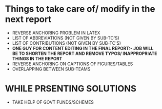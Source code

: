 # Things to take care of/ modify in the next report

- REVERSE ANCHORING PROBLEM IN LATEX
- LIST OF ABBREVIATIONS (NOT GIVEN BY SUB-TC'S) 
- LIST OF CONTRIBUTIONS (NOT GIVEN BY SUB-TC'S) 
- **ONE GUY FOR CONTENT EDITING IN THE FINAL REPORT:- JOB WILL BE TO SHORTEN THE REPORT AND REMOVE TYPOS/ INAPPROPRIATE THINGS IN THE REPORT**
- REVERSE ANCHORING ON CAPTIONS OF FIGURES/TABLES
- OVERLAPPING BETWEEN SUB-TEAMS


# WHILE PRSENTING SOLUTIONS

- TAKE HELP OF GOVT FUNDS/SCHEMES
